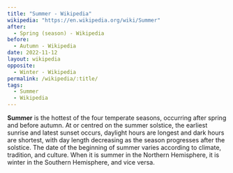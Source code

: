 ```yaml
---
title: "Summer - Wikipedia"
wikipedia: "https://en.wikipedia.org/wiki/Summer"
after:
  - Spring (season) - Wikipedia
before:
  - Autumn - Wikipedia
date: 2022-11-12
layout: wikipedia
opposite:
  - Winter - Wikipedia
permalink: /wikipedia/:title/
tags:
  - Summer
  - Wikipedia
---
```

**Summer** is the hottest of the four temperate seasons, occurring after spring and before autumn. At or centred on the summer solstice, the earliest sunrise and latest sunset occurs, daylight hours are longest and dark hours are shortest, with day length decreasing as the season progresses after the solstice. The date of the beginning of summer varies according to climate, tradition, and culture. When it is summer in the Northern Hemisphere, it is winter in the Southern Hemisphere, and vice versa.